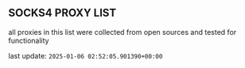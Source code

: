 ## SOCKS4 PROXY LIST

all proxies in this list were collected from open sources and tested for functionality

last update: `2025-01-06 02:52:05.901390+00:00`